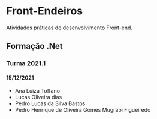 # Front-Endeiros
 Atividades práticas de desenvolvimento Front-end.
## Formação .Net
### Turma 2021.1
#### 15/12/2021
- Ana Luiza Toffano
- Lucas Oliveira dias
- Pedro Lucas da Silva Bastos
- Pedro Henrique de Oliveira Gomes Mugrabi Figueiredo 
